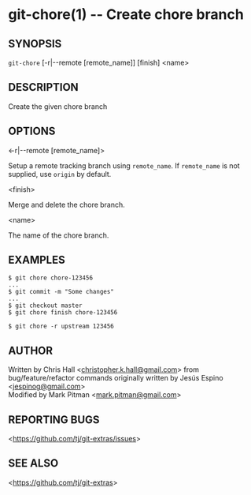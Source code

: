 git-chore(1) -- Create chore branch
===============================

## SYNOPSIS

`git-chore` [-r|--remote [remote_name]] [finish] &lt;name&gt;

## DESCRIPTION

  Create the given chore branch

## OPTIONS

  &lt;-r|--remote [remote_name]&gt;

  Setup a remote tracking branch using `remote_name`. If `remote_name` is not supplied, use `origin` by default.

  &lt;finish&gt;

  Merge and delete the chore branch.

  &lt;name&gt;

  The name of the chore branch.

## EXAMPLES

    $ git chore chore-123456
    ...
    $ git commit -m "Some changes"
    ...
    $ git checkout master
    $ git chore finish chore-123456

	$ git chore -r upstream 123456

## AUTHOR

Written by Chris Hall &lt;<christopher.k.hall@gmail.com>&gt; from bug/feature/refactor commands originally written by Jesús Espino &lt;<jespinog@gmail.com>&gt;  
Modified by Mark Pitman &lt;<mark.pitman@gmail.com>&gt;

## REPORTING BUGS

&lt;<https://github.com/tj/git-extras/issues>&gt;

## SEE ALSO

&lt;<https://github.com/tj/git-extras>&gt;
